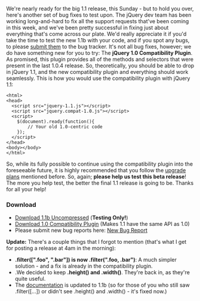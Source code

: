 We're nearly ready for the big 1.1 release, this Sunday - but to hold
you over, here's another set of bug fixes to test upon. The jQuery dev
team has been working long-and-hard to fix all the support requests
that've been coming in this week, and we've been pretty successful in
fixing just about everything that's come across our plate. We'd really
appreciate it if you'd take the time to test the new 1.1b with your
code, and if you spot any bugs, to please [submit
them](http://jquery.com/dev/bugs/new/) to the bug tracker. It's not all
bug fixes, however; we do have something new for you to try: The
**jQuery 1.0 Compatibility Plugin**. As promised, this plugin provides
all of the methods and selectors that were present in the last 1.0.4
release. So, theoretically, you should be able to drop in jQuery 1.1,
and the new compatibility plugin and everything should work seamlessly.
This is how you would use the compatibility plugin with jQuery 1.1:

    <html>
    <head>
      <script src="jquery-1.1.js"></script>
      <script src="jquery.compat-1.0.js"></script>
      <script>
        $(document).ready(function(){
            // Your old 1.0-centric code
        });
      </script>
    </head>
    <body></body>
    </html>

So, while its fully possible to continue using the compatibility plugin
into the foreseeable future, it is highly recommended that you follow
the [upgrade plans](http://blog.jquery.com/2007/01/08/jquery-11a/)
mentioned before. So, again; **please help us test this beta release**!
The more you help test, the better the final 1.1 release is going to be.
Thanks for all your help!

### Download

-   [Download 1.1b Uncompressed](http://jquery.com/src/jquery-1.1b.js)
    (**Testing Only!**)
-   [Download 1.0 Compatibility
    Plugin](http://jquery.com/dev/svn/trunk/plugins/compat-1.0/jquery.compat-1.0.js?format=txt)
    (Makes 1.1 have the same API as 1.0)
-   Please submit new bug reports here: [New Bug
    Report](http://jquery.com/dev/bugs/new/)

**Update:** There's a couple things that I forgot to mention (that's
what I get for posting a release at 4am in the morning):

-   **.filter([".foo", ".bar"]) is now .filter(".foo, .bar")**: A much
    simpler solution - and a fix is already in the compatibility plugin.
-   .We decided to keep **.height() and .width()**. They're back in, as
    they're quite useful.
-   The [documentation](http://docs.jquery.com/) is updated to 1.1b (so
    for those of you who still saw .filter([...]) or didn't see
    .height() and .width() - it's fixed now.)

